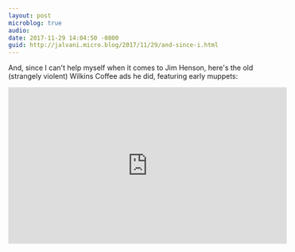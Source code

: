 ```yaml
---
layout: post
microblog: true
audio: 
date: 2017-11-29 14:04:50 -0800
guid: http://jalvani.micro.blog/2017/11/29/and-since-i.html
---
```

And, since I can't help myself when it comes to Jim Henson, here's the old (strangely violent) Wilkins Coffee ads he did, featuring early muppets:

<iframe width="560" height="315" src="https://www.youtube.com/embed/HVewx3-9x24" frameborder="0" allowfullscreen></iframe>
